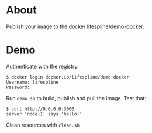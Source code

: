 # About

Publish your image to the docker [lifespline/demo-docker][registry].

# Demo

Authenticate with the registry:

```shell
$ docker login docker.io/lifespline/demo-docker
Username: lifespline
Password:
```

Run `demo.sh` to build, publish and pull the image. Test that:

```shell
$ curl http://0.0.0.0:3000
server 'node-1' says 'hello!'
```

Clean resources with `clean.sh`

[registry]: https://hub.docker.com/repository/docker/lifespline/demo-docker "Dockerhub Lifespline Registry"